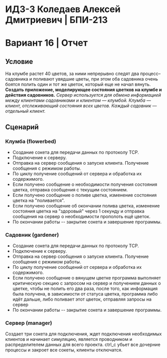 # ИДЗ-3 Коледаев Алексей Дмитриевич | БПИ-213

# Вариант 16 | Отчет

## Условие

На клумбе растет 40 цветов, за ними непрерывно следят два процесс–садовника и поливают увядшие цветы,
при этом оба садовника очень боятся полить один и тот же цветок, который еще не начал вянуть. **Создать приложение, моделирующее состояния цветков на клумбе и действия садовников.** _Сервер используется для обмена информацией между
клиентами садовниками и клиентом — клумбой. Клумба — клиент, отслеживающий состояния всех цветов. Каждый садовник
— отдельный клиент._

## Сценарий

### Клумба (flowerbed)

- Создание сокета для передачи данных по протоколу TCP.
- Подключение к серверу.
- Отправка на сервер сообщения о запуске клиента. Получение сообщения с режимом работы.
- По циклу получение сообщений от сервера и обработка их содержимого.
- Если получено сообщение о необходимости получения состояния цветка, отправка сообщения с текущим состоянием.
- Если получено сообщение о поливе цветка, изменение состояния цветка на "поливается".
- Если получено сообщение об окончании полива цветка, изменение состояния цветка на "здоровый" через 1 секунду и отправка сообщения на сервер о необходимости прополоть ещё цветок.
- По окончании работы -- закрытие сокета и завершение программы.

### Садовник (gardener)

- Создание сокета для передачи данных по протоколу TCP.
- Подключение к серверу.
- Отправка на сервер сообщения о запуске клиента. Получение сообщения с режимом работы.
- По циклу получение сообщений от сервера и обработка их содержимого.
- Если получено сообщение о вянущем цветке программа выполняет критическую секцию с запросом на сервер и получением данных о цветке, чтобы не полить его два раза, после того, как информация была получена, в зависимости от статуса цветка, программа либо идёт дальше, либо поливает этот цветок, отправляя запросы на сервер
- По окончании работы -- закрытие сокета и завершение программы.

### Сервер (manager)

Создает три сокета для подключения, ждет подключения необходимых клиентов и начинает симуляцию, является проводником и распределителем данных для всего проекта. ctrl_c убьет все дочерние процессы и закроет все сокеты, клиенты отключатся.
